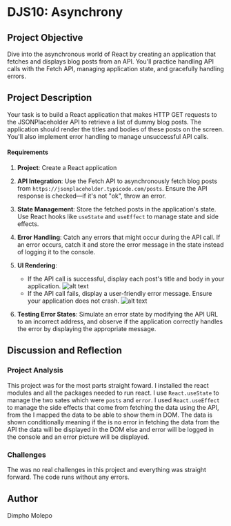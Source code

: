 # DJS10: Asynchrony

## Project Objective
Dive into the asynchronous world of React by creating an application that fetches and displays blog posts from an API. You'll practice handling API calls with the Fetch API, managing application state, and gracefully handling errors.

## Project Description
Your task is to build a React application that makes HTTP GET requests to the JSONPlaceholder API to retrieve a list of dummy blog posts. The application should render the titles and bodies of these posts on the screen. You'll also implement error handling to manage unsuccessful API calls.

#### Requirements

1. **Project**: Create a React application

1. **API Integration**: Use the Fetch API to asynchronously fetch blog posts from `https://jsonplaceholder.typicode.com/posts`. Ensure the API response is checked—if it's not "ok", throw an error.
2. **State Management**: Store the fetched posts in the application's state. Use React hooks like `useState` and `useEffect` to manage state and side effects.
3. **Error Handling**: Catch any errors that might occur during the API call. If an error occurs, catch it and store the error message in the state instead of logging it to the console.   
4. **UI Rendering**:
   - If the API call is successful, display each post's title and body in your application.
    ![alt text](<images/blog-posts.png>)
   - If the API call fails, display a user-friendly error message. Ensure your application does not crash.
    ![alt text](<images/error-message.png>)
5. **Testing Error States**: Simulate an error state by modifying the API URL to an incorrect address, and observe if the application correctly handles the error by displaying the appropriate message.


## Discussion and Reflection 

### Project Analysis
This project was for the most parts straight foward. I installed the react modules and all the packages needed to run react. I use `React.useState` to manage the two sates which were `posts` and `error`. I used `React.useEffect` to manage the side effects that come from fetching the data using the API, from the I mapped the data to be able to show them in DOM. The data is shown conditionally meaning if the is no error in fetching the data from the API the data will be displayed in the DOM else and error will be logged in the console and an error picture will be displayed.

### Challenges
The was no real challenges in this project and everything was straight forward. The code runs without any errors.

## Author
Dimpho Molepo





